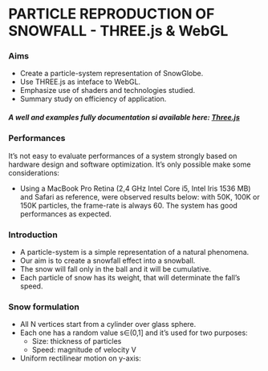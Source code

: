 # PARTICLE REPRODUCTION OF SNOWFALL - THREE.js & WebGL


### Aims
* Create a particle-system representation of SnowGlobe. 
* Use THREE.js as inteface to WebGL.
* Emphasize use of shaders and technologies studied. 
* Summary study on efficiency of application.

##### A well and examples fully documentation si available here: [Three.js](https://threejs.org)

### Performances
It’s not easy to evaluate performances of a system strongly based on hardware design and software optimization. It’s only possible make some considerations:
* Using a MacBook Pro Retina (2,4 GHz Intel Core i5, Intel Iris 1536 MB) and Safari as reference, were observed results below:
with 50K, 100K or 150K particles, the frame-rate is always 60.
The system has good performances as expected. 


### Introduction 
* A particle-system is a simple representation of a natural phenomena. 
* Our aim is to create a snowfall effect into a snowball.
* The snow will fall only in the ball and it will be cumulative.
* Each particle of snow has its weight, that will determinate the fall’s speed.


### Snow formulation
* All N vertices start from a cylinder over glass sphere.
* Each one has a random value s∈(0,1] and it’s used for two purposes:
  * Size: thickness of particles
  * Speed: magnitude of  velocity V
* Uniform rectilinear motion on y-axis:




















